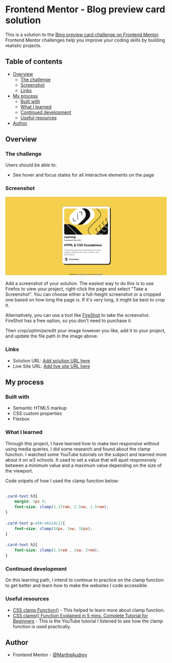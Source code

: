 # Frontend Mentor - Blog preview card solution

This is a solution to the [Blog preview card challenge on Frontend Mentor](https://www.frontendmentor.io/challenges/blog-preview-card-ckPaj01IcS). Frontend Mentor challenges help you improve your coding skills by building realistic projects. 

## Table of contents

- [Overview](#overview)
  - [The challenge](#the-challenge)
  - [Screenshot](#screenshot)
  - [Links](#links)
- [My process](#my-process)
  - [Built with](#built-with)
  - [What I learned](#what-i-learned)
  - [Continued development](#continued-development)
  - [Useful resources](#useful-resources)
- [Author](#author)


## Overview

### The challenge

Users should be able to:

- See hover and focus states for all interactive elements on the page

### Screenshot

![Blog preview card screenshot](myScreenshot.png)

Add a screenshot of your solution. The easiest way to do this is to use Firefox to view your project, right-click the page and select "Take a Screenshot". You can choose either a full-height screenshot or a cropped one based on how long the page is. If it's very long, it might be best to crop it.

Alternatively, you can use a tool like [FireShot](https://getfireshot.com/) to take the screenshot. FireShot has a free option, so you don't need to purchase it. 

Then crop/optimize/edit your image however you like, add it to your project, and update the file path in the image above.


### Links

- Solution URL: [Add solution URL here](https://your-solution-url.com)
- Live Site URL: [Add live site URL here](https://martheaudrey.github.io/blog-preview-card/)

## My process

### Built with

- Semantic HTML5 markup
- CSS custom properties
- Flexbox

### What I learned

Through this project, I have learned how to make text responsive without using media queries. I did some research and found about the clamp function. I watched some YouTube tutorials on the subject and learned more about it on w3 schools.
It used to set a value that will ajust responsively between a minimum value and a maximum value depending on the size of the viewport.

Code snipets of how I used the clamp function below:

```css

.card-text h3{
    margin: 5px 0;
    font-size: clamp(1.17rem, 2.5vw, 1.5rem);
}

.card-text p:nth-child(2){
    font-size: clamp(14px, 1vw, 16px);
}

.card-text h2{
    font-size: clamp(1.5rem , 2vw, 2rem);
}

```

### Continued development

On this learning path, I intend to continue to practice on the clamp function to get better and learn how 
to make the websites I code accessible.

### Useful resources

- [CSS clamp Function()](https://www.w3schools.com/cssref/func_clamp.php) - This helped to learn more about clamp function.
- [CSS clamp() Function Explained in 5 mins. Complete Tutorial for Beginners](https://www.youtube.com/watch?v=rIOIeoX6QNw) - This is the YouTube tutorial I listened to see how 
the clamp function is used practically.

## Author

- Frontend Mentor - [@MartheAudrey](https://www.frontendmentor.io/profile/MartheAudrey)

